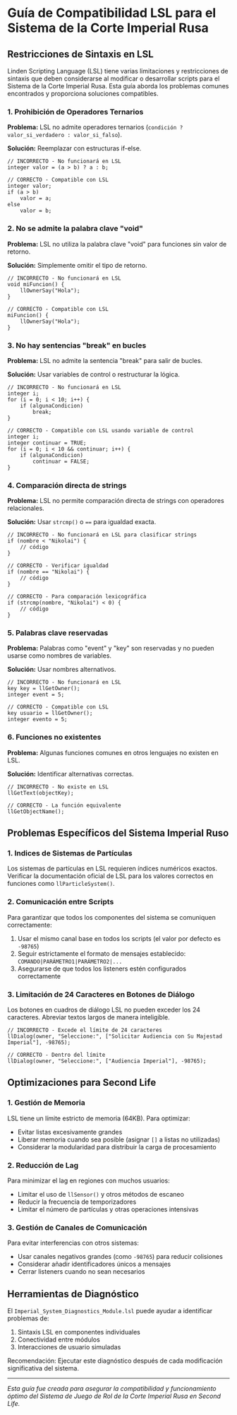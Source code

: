# Guía de Compatibilidad LSL para el Sistema de la Corte Imperial Rusa

## Restricciones de Sintaxis en LSL

Linden Scripting Language (LSL) tiene varias limitaciones y restricciones de sintaxis que deben considerarse al modificar o desarrollar scripts para el Sistema de la Corte Imperial Rusa. Esta guía aborda los problemas comunes encontrados y proporciona soluciones compatibles.

### 1. Prohibición de Operadores Ternarios

**Problema:** LSL no admite operadores ternarios (`condición ? valor_si_verdadero : valor_si_falso`).

**Solución:** Reemplazar con estructuras if-else.

```lsl
// INCORRECTO - No funcionará en LSL
integer valor = (a > b) ? a : b;

// CORRECTO - Compatible con LSL
integer valor;
if (a > b)
    valor = a;
else
    valor = b;
```

### 2. No se admite la palabra clave "void"

**Problema:** LSL no utiliza la palabra clave "void" para funciones sin valor de retorno.

**Solución:** Simplemente omitir el tipo de retorno.

```lsl
// INCORRECTO - No funcionará en LSL
void miFuncion() {
    llOwnerSay("Hola");
}

// CORRECTO - Compatible con LSL
miFuncion() {
    llOwnerSay("Hola");
}
```

### 3. No hay sentencias "break" en bucles

**Problema:** LSL no admite la sentencia "break" para salir de bucles.

**Solución:** Usar variables de control o restructurar la lógica.

```lsl
// INCORRECTO - No funcionará en LSL
integer i;
for (i = 0; i < 10; i++) {
    if (algunaCondicion)
        break;
}

// CORRECTO - Compatible con LSL usando variable de control
integer i;
integer continuar = TRUE;
for (i = 0; i < 10 && continuar; i++) {
    if (algunaCondicion)
        continuar = FALSE;
}
```

### 4. Comparación directa de strings

**Problema:** LSL no permite comparación directa de strings con operadores relacionales.

**Solución:** Usar `strcmp()` o `==` para igualdad exacta.

```lsl
// INCORRECTO - No funcionará en LSL para clasificar strings
if (nombre < "Nikolai") {
    // código
}

// CORRECTO - Verificar igualdad
if (nombre == "Nikolai") {
    // código
}

// CORRECTO - Para comparación lexicográfica
if (strcmp(nombre, "Nikolai") < 0) {
    // código
}
```

### 5. Palabras clave reservadas

**Problema:** Palabras como "event" y "key" son reservadas y no pueden usarse como nombres de variables.

**Solución:** Usar nombres alternativos.

```lsl
// INCORRECTO - No funcionará en LSL
key key = llGetOwner();
integer event = 5;

// CORRECTO - Compatible con LSL
key usuario = llGetOwner();
integer evento = 5;
```

### 6. Funciones no existentes

**Problema:** Algunas funciones comunes en otros lenguajes no existen en LSL.

**Solución:** Identificar alternativas correctas.

```lsl
// INCORRECTO - No existe en LSL
llGetText(objectKey);

// CORRECTO - La función equivalente
llGetObjectName();
```

## Problemas Específicos del Sistema Imperial Ruso

### 1. Indices de Sistemas de Partículas

Los sistemas de partículas en LSL requieren índices numéricos exactos. Verificar la documentación oficial de LSL para los valores correctos en funciones como `llParticleSystem()`.

### 2. Comunicación entre Scripts

Para garantizar que todos los componentes del sistema se comuniquen correctamente:

1. Usar el mismo canal base en todos los scripts (el valor por defecto es `-98765`)
2. Seguir estrictamente el formato de mensajes establecido:
   `COMANDO|PARÁMETRO1|PARÁMETRO2|...`
3. Asegurarse de que todos los listeners estén configurados correctamente

### 3. Limitación de 24 Caracteres en Botones de Diálogo

Los botones en cuadros de diálogo LSL no pueden exceder los 24 caracteres. Abreviar textos largos de manera inteligible.

```lsl
// INCORRECTO - Excede el límite de 24 caracteres
llDialog(owner, "Seleccione:", ["Solicitar Audiencia con Su Majestad Imperial"], -98765);

// CORRECTO - Dentro del límite
llDialog(owner, "Seleccione:", ["Audiencia Imperial"], -98765);
```

## Optimizaciones para Second Life

### 1. Gestión de Memoria

LSL tiene un límite estricto de memoria (64KB). Para optimizar:

- Evitar listas excesivamente grandes
- Liberar memoria cuando sea posible (asignar `[]` a listas no utilizadas)
- Considerar la modularidad para distribuir la carga de procesamiento

### 2. Reducción de Lag

Para minimizar el lag en regiones con muchos usuarios:

- Limitar el uso de `llSensor()` y otros métodos de escaneo
- Reducir la frecuencia de temporizadores
- Limitar el número de partículas y otras operaciones intensivas

### 3. Gestión de Canales de Comunicación

Para evitar interferencias con otros sistemas:

- Usar canales negativos grandes (como `-98765`) para reducir colisiones
- Considerar añadir identificadores únicos a mensajes
- Cerrar listeners cuando no sean necesarios

## Herramientas de Diagnóstico

El `Imperial_System_Diagnostics_Module.lsl` puede ayudar a identificar problemas de:

1. Sintaxis LSL en componentes individuales
2. Conectividad entre módulos
3. Interacciones de usuario simuladas

Recomendación: Ejecutar este diagnóstico después de cada modificación significativa del sistema.

---

*Esta guía fue creada para asegurar la compatibilidad y funcionamiento óptimo del Sistema de Juego de Rol de la Corte Imperial Rusa en Second Life.*